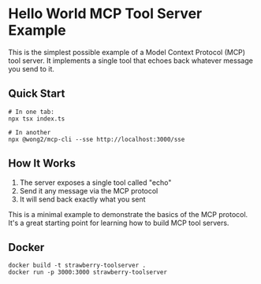 # Hello World MCP Tool Server Example

This is the simplest possible example of a Model Context Protocol (MCP) tool server. It implements a single tool that echoes back whatever message you send to it.

## Quick Start

```
# In one tab:
npx tsx index.ts

# In another
npx @wong2/mcp-cli --sse http://localhost:3000/sse
```

## How It Works

1. The server exposes a single tool called "echo"
2. Send it any message via the MCP protocol
3. It will send back exactly what you sent

This is a minimal example to demonstrate the basics of the MCP protocol. It's a great starting point for learning how to build MCP tool servers.

## Docker

```
docker build -t strawberry-toolserver .
docker run -p 3000:3000 strawberry-toolserver
```
